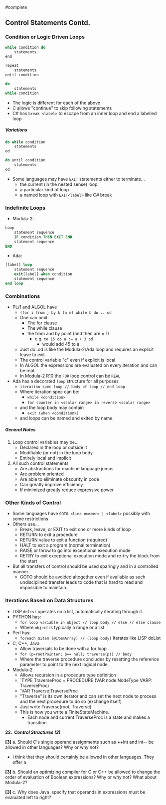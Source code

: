 #complete
## Control Statements Contd.
### Condition or Logic Driven Loops
```java
while condition do
	statements
end

repeat
	statements
until condition

do
	statements
while condition
```
- The logic is different for each of the above
- C allows "continue" to skip following statements
- C# has `break <label>` to escape from an inner loop and end a labelled loop
##### Variations
```java
do while condition
	statements
od

do until condition
	statements
od
```
- Some languages may have `EXIT` statements either to terminate...
	- the current (in the nested sense) loop
	- a particular kind of loop
	- a named loop with `EXIT<label>` like C# break
### Indefinite Loops
- Modula-2:
```modula2
Loop
	statement sequence
	IF condition THEN EXIT END
	statement sequence
END
```
- Ada:
```ada
[label] loop
	statement sequence
	exit[label] when condition
	statement sequence
end loop
```
### Combinations
- PL/1 and ALGOL have
	- `(for i from j by k to m) while b do .. od`
	- One can omit:
		- The for clause
		- The while clause
		- the from and by point (and then are = 1)
			- e.g. `to 15 do a := a + 3 od`
				- would add 45 to a
	- Just do..od is like the Modula-2/Ada loop and requires an explicit leave to exit.
	- The control variable "c" even if explicit is local.
	- In ALGOL the expressions are evaluated on every iteration and can be real.
	- In Modula-2  R10 the `FOR` loop control can be `REAL`
- Ada has a decorated `loop` structure for all purposes
	- `iteration spec loop // body of loop // end loop`
	- Where iteration spec can be:
		- `while <condition>`
		- `for counter in <scalar range> in reverse <scalar range>`
	- and the loop body may contain
		- `exit (when <condition>)`
	- and loops can be named and exited by name.
##### General Notes
1. Loop control variables may be...
	- Declared in the loop or outside it
	- Modifiable (or not) in the loop body
	- Entirely local and implicit
2. All such control statements
	- Are abstractions for machine language jumps
	- Are problem oriented
	- Are able to eliminate obscurity in code
	- Can greatly improve efficiency
	- If minimized greatly reduce expressive power
### Other Kinds of Control
- Some languages have `GOTO <line number> | <label>` possibly with some restrictions
- Others use...
	- Break, leave, or EXIT to exit one or more kinds of loop
	- RETURN to exit a procedure
	- RETURN value to exit a function (required)
	- HALT to exit a program (normal termination)
	- RAISE or throw to go into exceptional execution mode
	- RETRY to exit exceptional execution mode and re-try the block from the start
- But all transfers of control should be used sparingly and in a controlled manner.
	- GOTO should be avoided altogether even if available as such undisciplined transfer leads to code that is hard to read and impossible to maintain.
### Iterations Based on Data Structures
- LISP `delist` operates on a list, automatically iterating through it.
- PYTHON has:
	- `for loop variable in object // loop body // else // else clause`
	- Where `object` is typically a range or a list
- Perl has:
	- `foreach $item (@itemArray) // (loop body)` Iterates like LISP doList
- C, C++, Java
	- Allow traversals to be done with a for loop
	- `for (p=rootPointer; p== null; traverse(p)) // body`
	- Where the traverse procedure concludes by resetting the reference parameter to point to the next logical node.
- Modula-2
	- Allows recursion in a procedure type definition
	- `TYPE TraverseProc = PROCEDURE (VAR node:NodeType VARP: TraverseProc)
	- `VAR Traverse:TraverseProc
	- "Traverse" is its own iterator and can set the next node to process and the next procedure to do so (exchange itself)
	- Just write Traverse(root, Traverse)
	- This is how you write a FiniteStateMachine.
		- Each node and current TraverseProc is a state and makes a transition.


**22.  _Control Structures (2)_**

**[3]** a. Should C's single operand assignments such as ++int and int-- be allowed in other languages? Why or why not?
- I think that they should certainly be allowed in other languages. They offer a 

**[3]** b. Should an optimizing compiler for C or C++ be allowed to change the order of evaluation of Boolean expressions? Why or why not? What about Modula-2?

**[3]** c. Why does Java  specify that operands in expressions must be evaluated left to right?